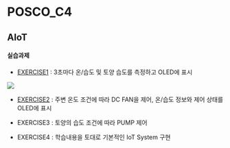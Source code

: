 # POSCO_C4
## AIoT
#### 실습과제

* [EXERCISE1](https://github.com/0cars0903/POSCO_C4/blob/main/AIoT/EXERCISE1_%EC%9D%B4%ED%98%84%ED%9D%AC_%EA%B3%A0%EB%8B%A4%EC%98%81_%EC%86%A1%EC%A4%80%ED%9D%AC.ino)
: 3초마다 온/습도 및 토양 습도를 측정하고 OLED에 표시

<img src="https://github.com/0cars0903/POSCO_C4/issues/1#issue-1413145729"/>

* [EXERCISE2](https://github.com/0cars0903/POSCO_C4/blob/main/AIoT/EXERCISE2_%EC%9D%B4%ED%98%84%ED%9D%AC_%EA%B3%A0%EB%8B%A4%EC%98%81_%EC%86%A1%EC%A4%80%ED%9D%AC.ino)
: 주변 온도 조건에 따라 DC FAN을 제어, 온/습도 정보와 제어 상태를 OLED에 표시 

* EXERCISE3
: 토양의 습도 조건에 따라 PUMP 제어

* EXERCISE4
: 학습내용을 토대로 기본적인 IoT System 구현
